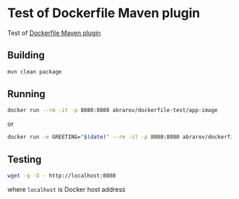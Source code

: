 # Test of Dockerfile Maven plugin

Test of [Dockerfile Maven plugin](https://github.com/spotify/dockerfile-maven)

## Building

```bash
mvn clean package
```

## Running

```bash
docker run --rm -it -p 8080:8080 abrarov/dockerfile-test/app-image
```

or 

```bash
docker run -e GREETING="$(date)" --rm -it -p 8080:8080 abrarov/dockerfile-test/app-image
```

## Testing

```bash
wget -q -O - http://localhost:8080
```

where `localhost` is Docker host address 